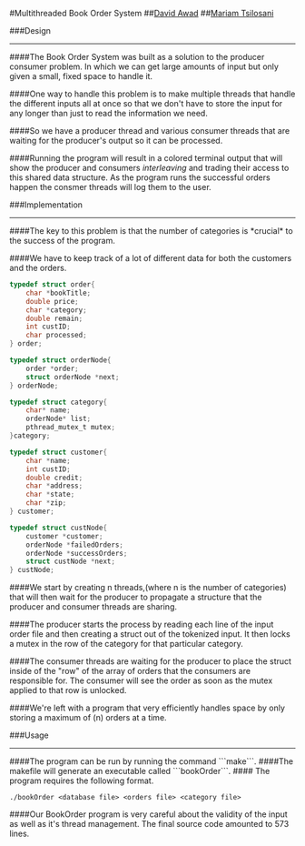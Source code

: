 #Multithreaded Book Order System
##[David Awad](https://davidawad.github.io)
##[Mariam Tsilosani](https://mariamtsilosani.github.io)
<br>

###Design 
<hr>


####The Book Order System was built as a solution to the producer consumer problem. In which we can get large amounts of input but only given a small, fixed space to handle it.


####One way to handle this problem is to make multiple threads that handle the different inputs all at once so that we don't have to store the input for any longer than just to read the information we need.

####So we have a producer thread and various consumer threads that are waiting for the producer's output so it can be processed.

####Running the program will result in a colored terminal output that will show the producer and consumers *interleaving* and trading their access to this shared data structure. As the program runs the successful orders happen the consmer threads will log them to the user.

###Implementation 
<hr>
####The key to this problem is that the number of categories is *crucial* to the success of the program. 

####We have to keep track of a lot of different data for both the customers and the orders.

```C
typedef struct order{
	char *bookTitle;
	double price;
	char *category;
	double remain;
	int custID;
	char processed;
} order;

typedef struct orderNode{
	order *order;
	struct orderNode *next;
} orderNode;

typedef struct category{
	char* name;
	orderNode* list;
	pthread_mutex_t mutex;
}category;

typedef struct customer{
	char *name;
	int custID;
	double credit;
	char *address;
	char *state;
	char *zip;
} customer;

typedef struct custNode{
	customer *customer;
	orderNode *failedOrders;
	orderNode *successOrders;
	struct custNode *next;
} custNode;
```

####We start by creating n threads,(where n is the number of categories) that will then wait for the producer to propagate a structure that the producer and consumer threads are sharing. 

####The producer starts the process by reading each line of the input order file and then creating a struct out of the tokenized input. It then locks a mutex in the row of the category for that particular category.

####The consumer threads are waiting for the producer to place the struct inside of the "row" of the array of orders that the consumers are responsible for. The consumer will see the order as soon as the mutex applied to that row is unlocked. 

####We're left with a program that very efficiently handles space by only storing a maximum of (n) orders at a time.

###Usage
<hr>
####The program can be run by running the command ```make```. 
####The makefile will generate an executable called ```bookOrder```.
#### The program requires the following format. 

```./bookOrder <database file> <orders file> <category file> ```

####Our BookOrder program is very careful about the validity of the input as well as it's thread management. The final source code amounted to 573 lines.


